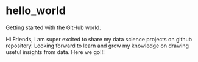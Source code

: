 # hello_world
Getting started with the GitHub world.

Hi Friends,
          I am super excited to share my data science projects on github repository.
          Looking forward to learn and grow my knowledge on drawing useful insights from data.
          Here we go!!!
